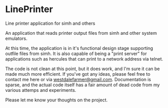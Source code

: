# LinePrinter
Line printer application for simh and others

An application that reads printer output files from simh and other system emulators.

At this time, the application is in it's functional design stage supporting outfile files
from simh.  It is also capable of being a "print server" for applications such as hercules
that can print to a network address via telnet.

The code is not clean at this point, but it does work, and I'm sure it can be made much
more efficient.  If you've got any ideas, please feel free to contact me here or via
westdalefarmer@gmail.com.  Documentation is sparse, and the actual code itself has a fair amount of
dead code from my various attemps and experiments.

Please let me know your thoughts on the project.
